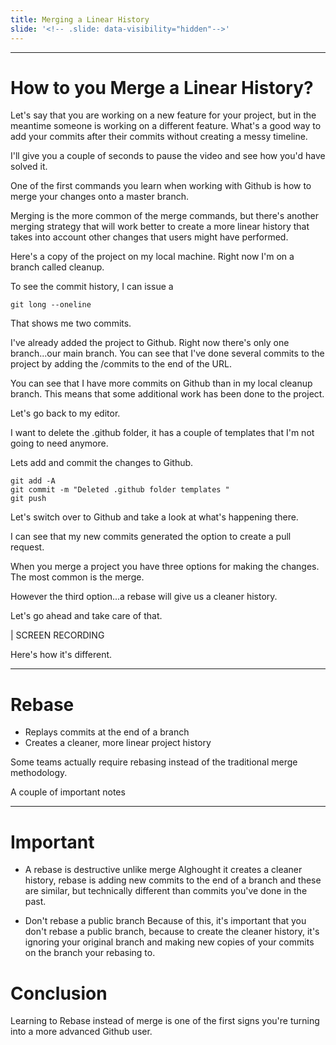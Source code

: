 ```yaml
---
title: Merging a Linear History
slide: '<!-- .slide: data-visibility="hidden"-->'
---
```


<!-- .slide: data-state="layout-title" class="bg-dark"-->

---

# How to you Merge a Linear History?

> >

Let's say that you are working on a new feature for your project, but in the meantime someone is working on a different feature. What's a good way to add your commits after their commits without creating a messy timeline.

I'll give you a couple of seconds to pause the video and see how you'd have solved it.

One of the first commands you learn when working with Github is how to merge your changes onto a master branch.

Merging is the more common of the merge commands, but there's another merging strategy that will work better to create a more linear history that takes into account other changes that users might have performed.

Here's a copy of the project on my local machine. Right now I'm on a branch called cleanup.

To see the commit history, I can issue a

```
git long --oneline
```

That shows me two commits.

I've already added the project to Github. Right now there's only one branch...our main branch. You can see that I've done several commits to the project by adding the /commits to the end of the URL.

You can see that I have more commits on Github than in my local cleanup branch. This means that some additional work has been done to the project.

Let's go back to my editor.

I want to delete the .github folder, it has a couple of templates that I'm not going to need anymore.

Lets add and commit the changes to Github.

```
git add -A
git commit -m "Deleted .github folder templates "
git push
```

Let's switch over to Github and take a look at what's happening there.

I can see that my new commits generated the option to create a pull request.

When you merge a project you have three options for making the changes. The most common is the merge.

However the third option...a rebase will give us a cleaner history.

Let's go ahead and take care of that.

| SCREEN RECORDING

Here's how it's different.

---

# Rebase

- Replays commits at the end of a branch
- Creates a cleaner, more linear project history

Some teams actually require rebasing instead of the traditional merge methodology.

A couple of important notes

---

# Important

- A rebase is destructive unlike merge
  Alghought it creates a cleaner history, rebase is adding new commits to the end of a branch and these are similar, but technically different than commits you've done in the past.

- Don't rebase a public branch
  Because of this, it's important that you don't rebase a public branch, because to create the cleaner history, it's ignoring your original branch and making new copies of your commits on the branch your rebasing to.

# Conclusion

Learning to Rebase instead of merge is one of the first signs you're turning into a more advanced Github user.
